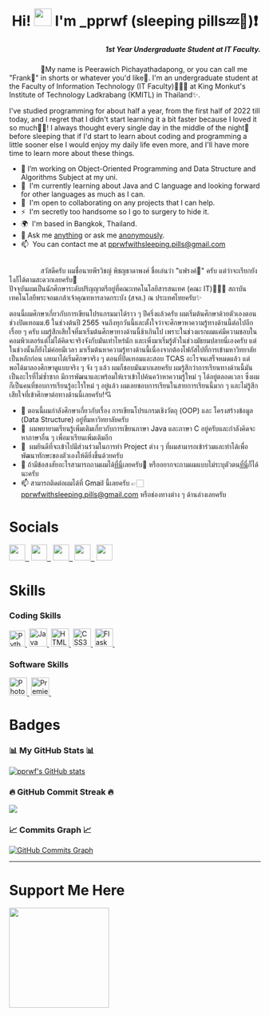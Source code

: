 <h1 align="center">Hi! <img src="https://media.giphy.com/media/hvRJCLFzcasrR4ia7z/giphy.gif" width="35"> I'm _pprwf (sleeping pills💤💊)❗</h1>
<h5 align="right">1st Year Undergraduate Student at IT Faculty.</h5>

&nbsp;&nbsp;&nbsp;&nbsp;&nbsp;&nbsp;&nbsp;&nbsp;&nbsp;&nbsp;&nbsp;&nbsp;&nbsp;&nbsp;&nbsp;
💫My name is Peerawich Pichayathadapong, or you can call me "Frank🦈" in shorts or whatever you'd like🦭.
I'm an undergraduate student at the Faculty of Information Technology (IT Faculty)🧑🏻‍💻 at King Monkut's Institute of Technology Ladkrabang (KMITL) in Thailand✨.

I've studied programming for about half a year, from the first half of 2022 till today, and I regret that 
I didn't start learning it a bit faster because I loved it so much💖💘!
I always thought every single day in the middle of the night🌃 before sleeping that if I'd start to learn about coding and programming a little sooner else 
I would enjoy my daily life even more, and I'll have more time to learn more about these things.


*   🔭  I’m working on Object-Oriented Programming and Data Structure and Algorithms Subject at my uni.
*   🧠  I'm currently learning about Java and C language and looking forward for other languages as much as I can.
*   🤝  I'm open to collaborating on any projects that I can help.
*   ⚡  I'm secretly too handsome so I go to surgery to hide it.
*   🌍  I'm based in Bangkok, Thailand.
*   💬  Ask me [anything](https://ask.fm/askingpills) or ask me [anonymously](ngl.link/_pprwf12228).
*   📫  You can contact me at [pprwfwithsleeping.pills@gmail.com](mailto:pprwfwithsleeping.pills@gmail.com)

##

&nbsp;&nbsp;&nbsp;&nbsp;&nbsp;&nbsp;&nbsp;&nbsp;&nbsp;&nbsp;&nbsp;&nbsp;&nbsp;&nbsp;&nbsp;
สวัสดีครับ ผมชื่อนายพีรวิชญ์ พิชญธาดาพงศ์ ชื่อเล่นว่า "แฟรงค์🦈" ครับ แต่ว่าจะเรียกยังไงก็ได้ตามสะดวกเลยครับ🙂<br>
ปัจจุบันผมเป็นนักศึกษาระดับปริญญาตรีอยู่ที่คณะเทคโนโลยีสารสนเทศ (คณะ IT)🧑🏻‍💻 สถาบันเทคโนโลยีพระจอมเกล้าเจ้าคุณทหารลาดกระบัง (สจล.) ณ ประเทศไทยครับ✨

ตอนนี้ผมศึกษาเกี่ยวกับการเขียนโปรแกรมมาได้ราว ๆ ปีครึ่งแล้วครับ ผมเริ่มต้นศึกษาด้วยตัวเองตอนช่วงปิดเทอมม.6 ในช่วงต้นปี 2565 จนถึงทุกวันนี้และตั้งใจว่าจะศึกษาหาความรู้ทางด้านนี้ต่อไปอีกเรื่อย ๆ ครับ
ผมรู้สึกเสียใจที่มาเริ่มต้นศึกษาทางด้านนี้ช้าเกินไป เพราะในช่วงแรกผมแค่มีความชอบในคอมพิวเตอร์แต่ไม่ได้คิดจะจริงจังกับมันเท่าไหร่นัก และเพิ่งมาเริ่มรู้ตัวในช่วงมัธยมปลายนี่เองครับ แต่ในช่วงนั้นก็ยังไม่ค่อยมีเวลา
มาเริ่มต้นหาความรู้ทางด้านนี้เนื่องจากต้องโฟกัสไปที่การเข้ามหาวิทยาลัยเป็นหลักก่อน เลยมาได้เริ่มศึกษาจริง ๆ ตอนที่ปิดเทอมและสอบ TCAS อะไรจนเสร็จหมดแล้ว แต่พอได้มาลองศึกษาดูแบบจริง ๆ จัง ๆ แล้ว
ผมก็ชอบมันมากเลยครับ ผมรู้สึกว่าการเรียนทางด้านนี้มันเป็นอะไรที่ไม่ซ้ำซาก มีการพัฒนาและพร้อมให้เราเข้าไปค้นคว้าหาความรู้ใหม่ ๆ ได้อยู่ตลอดเวลา ซึ่งผมก็เป็นคนที่ชอบการเรียนรู้อะไรใหม่ ๆ อยู่แล้ว 
ผมเลยชอบการเรียนในสายการเรียนนี้มาก ๆ และไม่รู้สึกเสียใจที่เข้าศึกษาต่อทางด้านนี้เลยครับ!💘

*   🔭  ตอนนี้ผมกำลังศึกษาเกี่ยวกับเรื่อง การเขียนโปรแกรมเชิงวัตถุ (OOP) และ โครงสร้างข้อมูล (Data Structure) อยู่ที่มหาวิทยาลัยครับ
*   🧠  ผมพยายามเรียนรู้เพิ่มเติมเกี่ยวกับการเขียนภาษา Java และภาษา C อยู่ครับและกำลังคิดจะหาภาษาอื่น ๆ เพื่อมาเรียนเพิ่มเติมอีก
*   🤝  ผมยินดีที่จะเข้าไปมีส่วนร่วมในการทำ Project ต่าง ๆ ที่ผมสามารถเข้าร่วมและทำได้เพื่อพัฒนาทักษะของตัวเองให้ดียิ่งขึ้นด้วยครับ
*   💬  ถ้ามีข้อสงสัยอะไรสามารถถามผมได้[ที่นี่](https://ask.fm/askingpills)เลยครับ🙂 หรืออยากจะถามผมแบบไม่ระบุตัวตน[ที่นี่](ngl.link/_pprwf12228)ก็ได้นะครับ
*   📫  สามารถติดต่อผมได้ที่ Gmail นี้เลยครับ 👉🏻 [pprwfwithsleeping.pills@gmail.com](mailto:pprwfwithsleeping.pills@gmail.com) หรือช่องทางต่าง ๆ ด้านล่างเลยครับ

# Socials
<p align="left">
<a href="https://www.github.com/pprwf" target="_blank" rel="noreferrer"><img src="https://raw.githubusercontent.com/danielcranney/readme-generator/main/public/icons/socials/github-dark.svg" width="32" height="32" />&nbsp;&nbsp;</a>
<a href="http://www.instagram.com/_pprwf" target="_blank" rel="noreferrer"><img src="https://raw.githubusercontent.com/danielcranney/readme-generator/main/public/icons/socials/instagram.svg" width="32" height="32" />&nbsp;&nbsp;</a>
<a href="https://www.facebook.com/FrankPeerawichPichayathadapong" target="_blank" rel="noreferrer"><img src="https://raw.githubusercontent.com/danielcranney/readme-generator/main/public/icons/socials/facebook.svg" width="32" height="32" />&nbsp;&nbsp;</a>
<a href="https://www.twitter.com/relaxed_pills" target="_blank" rel="noreferrer"><img src="https://raw.githubusercontent.com/danielcranney/readme-generator/main/public/icons/socials/twitter.svg" width="32" height="32" />&nbsp;&nbsp;</a>
<a href="https://www.twitch.tv/pprwf_" target="_blank" rel="noreferrer"><img src="https://raw.githubusercontent.com/danielcranney/readme-generator/main/public/icons/socials/twitch.svg" width="32" height="32" /></a>&nbsp;&nbsp;
</p>

# Skills 
### Coding Skills
<p align="left">
<a href="https://www.python.org/" target="_blank" rel="noreferrer"><img src="https://raw.githubusercontent.com/danielcranney/readme-generator/main/public/icons/skills/python-colored.svg" width="32" height="32" alt="Python" />&nbsp;</a>
<a href="https://www.oracle.com/java/" target="_blank" rel="noreferrer"><img src="https://raw.githubusercontent.com/danielcranney/readme-generator/main/public/icons/skills/java-colored.svg" width="36" height="36" alt="Java" />&nbsp;</a>
<a href="https://developer.mozilla.org/en-US/docs/Glossary/HTML5" target="_blank" rel="noreferrer"><img src="https://raw.githubusercontent.com/danielcranney/readme-generator/main/public/icons/skills/html5-colored.svg" width="36" height="36" alt="HTML5" />&nbsp;</a>
<a href="https://www.w3.org/TR/CSS/#css" target="_blank" rel="noreferrer"><img src="https://raw.githubusercontent.com/danielcranney/readme-generator/main/public/icons/skills/css3-colored.svg" width="36" height="36" alt="CSS3" />&nbsp;</a>
<a href="https://flask.palletsprojects.com/en/2.0.x/" target="_blank" rel="noreferrer"><img src="https://raw.githubusercontent.com/danielcranney/readme-generator/main/public/icons/skills/flask-colored-dark.svg" width="36" height="36" alt="Flask" />&nbsp;</a>
</p>

### Software Skills
<p align="left">
<a href="https://www.adobe.com/uk/products/photoshop.html" target="_blank" rel="noreferrer"><img src="https://www.adobe.com/content/dam/cc/us/en/creativecloud/max2020/mnemonics/photoshop.svg" width="36" height="36" alt="Photoshop" />&nbsp;</a>
<a href="https://www.adobe.com/uk/products/premiere.html" target="_blank" rel="noreferrer"><img src="https://www.adobe.com/content/dam/cc/icons/premiere.svg" width="36" height="36" alt="Premiere Pro" />&nbsp;</a>
</p>

# Badges
### 📊 My GitHub Stats 📊

<a href="http://www.github.com/pprwf"><img src="https://github-readme-stats.vercel.app/api?username=pprwf&show_icons=true&hide=prs,issues,&count_private=true&title_color=0891b2&text_color=ffffff&icon_color=0891b2&bg_color=1c1917&hide_border=true&show_icons=true" alt="pprwf's GitHub stats" /></a>

### 🔥 GitHub Commit Streak 🔥

<a href="http://www.github.com/pprwf"><img src="https://github-readme-streak-stats.herokuapp.com/?user=pprwf&stroke=ffffff&background=1c1917&ring=0891b2&fire=0891b2&currStreakNum=ffffff&currStreakLabel=0891b2&sideNums=ffffff&sideLabels=ffffff&dates=ffffff&hide_border=true" /></a>

### 📈 Commits Graph 📈

<a href="http://www.github.com/pprwf"><img src="https://github-readme-activity-graph.cyclic.app/graph?username=pprwf&bg_color=1c1917&color=ffffff&line=0891b2&point=ffffff&area_color=1c1917&area=true&hide_border=true&custom_title=GitHub%20Commits%20Graph" alt="GitHub Commits Graph" /></a>

----------

# Support Me Here
<a href="https://www.buymeacoffee.com/pprwf"><img src="https://cdn.buymeacoffee.com/buttons/v2/default-yellow.png" width="200" /></a>
